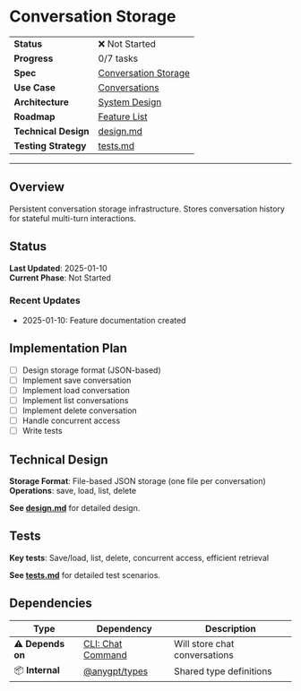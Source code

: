 # Conversation Storage

| | |
|---|---|
| **Status** | ❌ Not Started |
| **Progress** | 0/7 tasks |
| **Spec** | [Conversation Storage](../../roadmap.md) |
| **Use Case** | [Conversations](../../../../products/anygpt/cases/conversations.md) |
| **Architecture** | [System Design](../../architecture.md) |
| **Roadmap** | [Feature List](../../roadmap.md) |
| **Technical Design** | [design.md](./design.md) |
| **Testing Strategy** | [tests.md](./tests.md) |

---

## Overview

Persistent conversation storage infrastructure. Stores conversation history for stateful multi-turn interactions.

## Status

**Last Updated**: 2025-01-10  
**Current Phase**: Not Started

### Recent Updates
- 2025-01-10: Feature documentation created

## Implementation Plan

- [ ] Design storage format (JSON-based)
- [ ] Implement save conversation
- [ ] Implement load conversation
- [ ] Implement list conversations
- [ ] Implement delete conversation
- [ ] Handle concurrent access
- [ ] Write tests

## Technical Design

**Storage Format**: File-based JSON storage (one file per conversation)  
**Operations**: save, load, list, delete

**See [design.md](./design.md)** for detailed design.

## Tests

**Key tests**: Save/load, list, delete, concurrent access, efficient retrieval

**See [tests.md](./tests.md)** for detailed test scenarios.

## Dependencies

| Type | Dependency | Description |
|------|------------|-------------|
| ⚠️ **Depends on** | [CLI: Chat Command](../2-1-cli-chat/) | Will store chat conversations |
| 📦 **Internal** | [@anygpt/types](../../packages/types/) | Shared type definitions |
